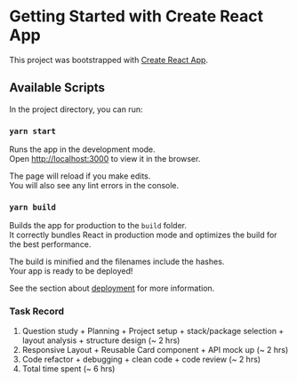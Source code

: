 # Getting Started with Create React App

This project was bootstrapped with [Create React App](https://github.com/facebook/create-react-app).

## Available Scripts

In the project directory, you can run:

### `yarn start`

Runs the app in the development mode.\
Open [http://localhost:3000](http://localhost:3000) to view it in the browser.

The page will reload if you make edits.\
You will also see any lint errors in the console.

### `yarn build`

Builds the app for production to the `build` folder.\
It correctly bundles React in production mode and optimizes the build for the best performance.

The build is minified and the filenames include the hashes.\
Your app is ready to be deployed!

See the section about [deployment](https://facebook.github.io/create-react-app/docs/deployment) for more information.

### Task Record

1. Question study + Planning + Project setup + stack/package selection + layout analysis + structure design (~ 2 hrs)
2. Responsive Layout + Reusable Card component + API mock up (~ 2 hrs)
3. Code refactor + debugging + clean code + code review (~ 2 hrs)
4. Total time spent (~ 6 hrs)
